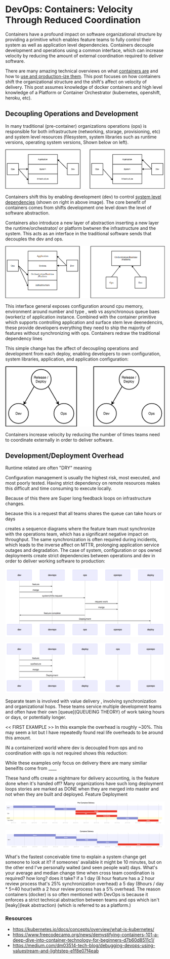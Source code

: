 # DevOps: Containers: Velocity Through Reduced Coordination

Containers have a profound impact on software organizational structure by providing a primitive which enables feature teams to fully control their system as well as application level dependencies.  Containers decouple development and operations using a common interface, which can increase velocity by reducing the amount of external coordination required to deliver software.

There are many amazing technical overviews on what [containers are](https://www.freecodecamp.org/news/demystifying-containers-101-a-deep-dive-into-container-technology-for-beginners-d7b60d8511c1/) and how to [use and production-ize them](https://kubernetes.io/docs/concepts/overview/what-is-kubernetes/).  This post focuses on how containers shift the organizational structure and the shift's affect on velocity of delivery. This post assumes knowledge of docker containers and high level knowledge of a Platform or Container Orchestrator (kubernetes, openshift, heroku, etc).

## Decoupling Operations and Development

In many traditional (pre-container) organizations operations (ops) is responsible for both infrastructure (networking, storage, provisioning, etc) and system level resources (filesystem, system libraries such as runtime versions, operating system versions, Shown below on left).  

<p align="center">
  <img src="static/infra_traditional_vs_containers_layers.png">
</p>

Containers shift this by enabling development (dev) to control [system level dependencies](https://www.freecodecamp.org/news/a-beginner-friendly-introduction-to-containers-vms-and-docker-79a9e3e119b/#container_) (shown on right in above image). The core benefit of containers comes from shifts development one level down the level of software abstraction.


Containers also introduce a new layer of abstraction inserting a new layer the runtime/orchestrator/ or platform bwtwren the infrastructure and the system.  This acts as an interface in the traditional software sends that  decouples the dev and ops.

<p align="center">
  <img src="static/platform_layer_and_decoupling.png">
</p>

This interface general exposes configuration around cpu memory, environment around number and type , web vs asynchronous queue baes (worker)z of application instance.  Combined with the container primitive which supports controlling application and surface stem leve deenedencirs, these provide
 developers everything they need to ship the majority of features without synchronizing with  ops.  Containers redraw the traditional dependency lines


This simple change has the affect of decoupling operations and development from each deploy, enabling developers to own configuration, system libraries, application, and application configuration:

<p align="center">
  <img src="static/infra_vs_devops_deploy.png">
</p>

Containers increase velocity by reducing the number of times teams need to coordinate externally in order to deliver software.


## Development/Deployment Overhead

Runtime related are often "DRY" meaning

Configuration management is usually the highest risk, most executed, and most poorly tested.  Having  strict dependency on remote resources makes this difficult and time consuming to execute locally.  

Because of this there are Super long feedback loops on infrastructure changes.


because this is a request that all teams shares the queue can take hours or days

creates a sequence diagrams where the feature team must synchronize with the operations team, which has a significant negative impact on throughput.  The same synchronization is often required during incidents, which leads to the inverse affect on MTTR, prolonging application service outages and degradation.
The case of system, configuration or ops owned deployments create strict dependencies between operations and dev in order to deliver working software to production:

<p align="center">
  <img src="static/traditional_sequence.png">
</p>


<p align="center">
  <img src="static/container_sequence.png">
</p>



Separate team is involved with value delivery , involving synchronization and organizational hops.  These teams service multiple development teams and often have their own [queue](QUEUEING THEORY) of work taking hours or days, or potentially longer.

<< FIRST EXAMPLE >>
In this example the overhead is roughly ~30%.  This may seem a lot but I have repeatedly found real life overheads to be around this amount.


IN a containerized world where dev is decoupled from ops and no coordination with ops is not required shows this reduction:


While these examples only focus on delivery there are many similiar beneifits come from ____


These hand offs create a nightmare for delivery accounting, is the feature done when it's handed off? Many organizations have such long deployment loops stories are marked as DONE when they are merged into master and not when they are built and deployed.
Feature Deployment

<p align="center">
  <img src="static/pre_container_delivery.png">
</p>



<p align="center">
  <img src="static/container_delivery_gantt.png">
</p>


What's the fastest conceivable time to explain a system change get someone to look at it? if someones' available it might be 10 minutes, but on the other end I've personally waited (and seen people wait) days. What's your average and median change time when cross team coordination is required? how long? does it take? if a 1 day (8 hour feature has a 2 hour review process that's 25% synchronization overhead)  a 5 day (8hours / day * 5=40 hour)with a 2 hour review process has a 5% overhead.  The reason containers (docker) is so often mentioned with DevOps is because it enforces a strict technical abstraction between teams and ops which isn't [leaky](leak abstraction) (which is referred to as a platform.)  



### Resources
- https://kubernetes.io/docs/concepts/overview/what-is-kubernetes/
- https://www.freecodecamp.org/news/demystifying-containers-101-a-deep-dive-into-container-technology-for-beginners-d7b60d8511c1/
- https://medium.com/dm03514-tech-blog/debugging-devops-using-valuestream-and-lightstep-e1f8e07f4eab
